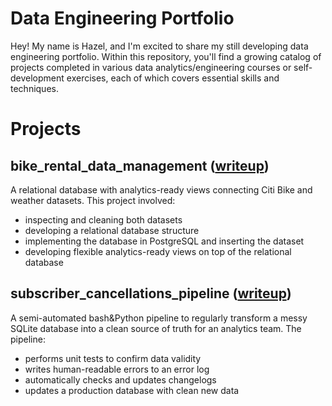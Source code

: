 # Data Engineering Portfolio
Hey! My name is Hazel, and I'm excited to share my still developing data engineering portfolio. Within this repository, you'll find a growing catalog of projects completed in various data analytics/engineering courses or self-development exercises, each of which covers essential skills and techniques.

# Projects
## bike_rental_data_management ([writeup](bike_rental_data_managment/writeup.md))
A relational database with analytics-ready views connecting Citi Bike and weather datasets. This project involved:
* inspecting and cleaning both datasets
* developing a relational database structure
* implementing the database in PostgreSQL and inserting the dataset
* developing flexible analytics-ready views on top of the relational database

## subscriber_cancellations_pipeline ([writeup](subscriber_cancellations_pipeline/writeups/project_article.md))
A semi-automated bash&Python pipeline to regularly transform a messy SQLite database into a clean source of truth for an analytics team. The pipeline:
* performs unit tests to confirm data validity
* writes human-readable errors to an error log
* automatically checks and updates changelogs
* updates a production database with clean new data
